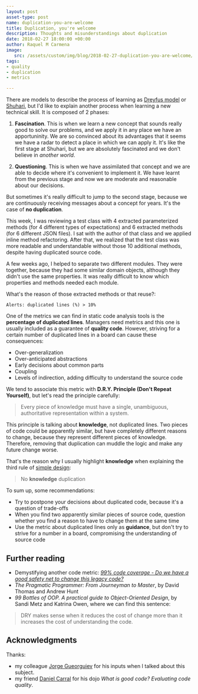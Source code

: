 ```yaml
---
layout: post
asset-type: post
name: duplication-you-are-welcome 
title: Duplication, you're welcome
description: Thoughts and misunderstandings about duplication
date: 2018-02-27 18:00:00 +00:00
author: Raquel M Carmena
image:
   src: /assets/custom/img/blog/2018-02-27-duplication-you-are-welcome/duplication-header.jpg
tags:
- quality
- duplication
- metrics

---
```


There are models to describe the process of learning as <a href="http://wiki.c2.com/?DreyfusModel">Dreyfus model</a> or <a href="http://wiki.c2.com/?ShuHaRi" target="_blank">Shuhari</a>, but I'd like to explain another process when learning a new technical skill. It is composed of 2 phases: 

1. **Fascination**. This is when we learn a new concept that sounds really good to solve our problems, and we apply it in any place we have an apportuninity. We are so convinced about its advantages that it seems we have a radar to detect a place in which we can apply it. It's like the first stage at Shuhari, but we are absolutely fascinated and we don't believe in _another world_.

2. **Questioning**. This is when we have assimilated that concept and we are able to decide where it's convenient to implement it. We have learnt from the previous stage and now we are moderate and reasonable about our decisions.

But sometimes it's really difficult to jump to the second stage, because we are continuously receiving messages about a concept for years. It's the case of **no duplication**. 

This week, I was reviewing a test class with 4 extracted parameterized methods (for 4 different types of expectations) and 6 extracted methods (for 6 different JSON files). I sat with the author of that class and we applied inline method refactoring. After that, we realized that the test class was more readable and understandable without those 10 additional methods, despite having duplicated source code.

A few weeks ago, I helped to separate two different modules. They were together, because they had some similar domain objects, although they didn't use the same properties. It was really difficult to know which properties and methods needed each module.

What's the reason of those extracted methods or that reuse?:

`Alerts: duplicated lines (%) > 10%`

One of the metrics we can find in static code analysis tools is the **percentage of duplicated lines**. Managers need metrics and this one is usually included as a guarantee of **quality code**. However, striving for a certain number of duplicated lines in a board can cause these consequences:

* Over-generalization
* Over-anticipated abstractions
* Early decisions about common parts
* Coupling
* Levels of indirection, adding difficulty to understand the source code

We tend to associate this metric with **D.R.Y. Principle (Don't Repeat Yourself)**, but let's read the principle carefully:
> Every piece of knowledge must have a single, unambiguous, authoritative representation within a system.

This principle is talking about **knowledge**, not duplicated lines. Two pieces of code could be apparently similar, but have completely different reasons to change, because they represent different pieces of knowledge. Therefore, removing that duplication can muddle the logic and make any future change worse.

That's the reason why I usually highlight **knowledge** when explaining the third rule of <a href="http://wiki.c2.com/?XpSimplicityRules" target="_blank">simple design</a>:
> No **knowledge** duplication

To sum up, some recommendations:

* Try to postpone your decisions about duplicated code, because it's a question of trade-offs
* When you find two apparently similar pieces of source code, question whether you find a reason to have to change them at the same time
* Use the metric about duplicated lines only as **guidance**, but don't try to strive for a number in a board, compromising the understanding of source code

## Further reading

* Demystifying another code metric: <a href="/2017/09/01/do-we-have-a-good-safety-net-to-change-this-legacy-code/">_99% code coverage - Do we have a good safety net to change this legacy code?_</a>
* _The Pragmatic Programmer: From Journeyman to Master_, by David Thomas and Andrew Hunt
* _99 Bottles of OOP. A practical guide to Object-Oriented Design_, by Sandi Metz and Katrina Owen, where we can find this sentence:
> DRY makes sense when it reduces the cost of change more than it increases the cost of understanding the code.

## Acknowledgments

Thanks:

* my colleague <a href="/publications/author/jorge-gueorguiev-garcia/">Jorge Gueorguiev</a> for his inputs when I talked about this subject.
* my friend <a href="https://twitter.com/dcarral" target="_blank">Daniel Carral</a> for his dojo _What is good code? Evaluating code quality_.
